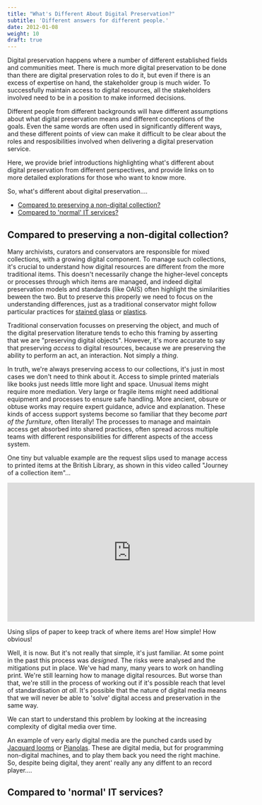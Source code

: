 ```yaml
---
title: "What's Different About Digital Preservation?"
subtitle: 'Different answers for different people.'
date: 2012-01-08
weight: 10
draft: true
---
```


Digital preservation happens where a number of different established fields and communities meet.  There is much more digital preservation to be done than there are digital preservation roles to do it, but even if there is an excess of expertise on hand, the stakeholder group is much wider.  To successfully maintain access to digital resources, all the stakeholders involved need to be in a position to make informed decisions.

Different people from different backgrounds will have different assumptions about what digital preservation means and different conceptions of the goals. Even the same words are often used in significantly different ways, and these different points of view can make it difficult to be clear about the  roles and resposibilities involved when delivering a digital preservation service.

Here, we provide brief introductions highlighting what's different about digital preservation from different perspectives, and provide links on to more detailed explorations for those who want to know more.

So, what's different about digital preservation....

<!-- MarkdownTOC autolink="true" -->

- [Compared to preserving a non-digital collection?](#compared-to-preserving-a-non-digital-collection)
- [Compared to 'normal' IT services?](#compared-to-normal-it-services)

<!-- /MarkdownTOC -->

## Compared to preserving a non-digital collection?

Many archivists, curators and conservators are responsible for mixed collections, with a growing digital component.  To manage such collections, it's crucial to understand how digital resources are different from the more traditional items.  This doesn't necessarily change the higher-level concepts or processes through which items are managed, and indeed digital preservation models and standards (like OAIS) often highlight the similarities beween the two.  But to preserve this properly we need to focus on the understanding differences, just as a traditional conservator might follow particular practices for [stained glass](http://www.conservationregister.com/PIcon-carestainedglass.asp) or [plastics](http://www.conservationregister.com/PIcon-careplastics.asp).

Traditional conservation focusses on preserving the object, and much of the digital preservation literature tends to echo this framing by asserting that we are "preserving digital objects". However, it's more accurate to say that preserving _access_ to digital resources, because we are preserving the ability to perform an act, an interaction. Not simply a _thing_.

In truth, we're always preserving access to our collections, it's just in most cases we don't need to think about it. Access to simple printed materials like books just needs little more light and space. Unusual items might require more mediation. Very large or fragile items might need additional equipment and processes to ensure safe handling. More ancient, obsure or obtuse works may require expert guidance, advice and explanation. These kinds of access support systems become so familiar that they become _part of the furniture_, often literally! The processes to manage and maintain access get absorbed into shared practices, often spread across multiple teams with different responsibilities for different aspects of the access system. 

One tiny but valuable example are the request slips used to manage access to printed items at the British Library, as shown in this video called "Journey of a collection item"...

<iframe width="560" height="315" src="https://www.youtube.com/embed/c1j34r37sPk?start=212" frameborder="0" allow="accelerometer; autoplay; encrypted-media; gyroscope; picture-in-picture" allowfullscreen></iframe>

Using slips of paper to keep track of where items are! How simple! How obvious!

Well, it is now. But it's not really that simple, it's just familiar. At some point in the past this process was _designed_. The risks were analysed  and the mitigations put in place. We've had many, many years to work on handling print. We're still learning how to manage digital resources. But worse than that, we're still in the process of working out if it's possible reach that level of standardisation _at all_. It's possible that the nature of digital media means that we will never be able to 'solve' digital access and preservation in the same way.

We can start to understand this problem by looking at the increasing complexity of digital media over time.

An example of very early digital media are the punched cards used by [Jacquard looms](https://en.wikipedia.org/wiki/Jacquard_machine) or [Pianolas](https://en.wikipedia.org/wiki/Player_piano).  These are digital media, but for programming non-digital machines, and to play them back you need the right machine. So, despite being digital, they arent' really any any diffent to an record player....


## Compared to 'normal' IT services?
